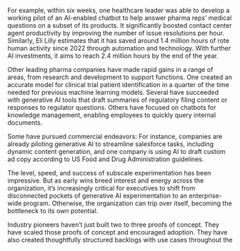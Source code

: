 For example, within six weeks, one healthcare leader was able to develop a working pilot of an AI-enabled chatbot to help answer pharma reps’ medical questions on a subset of its products. It significantly boosted contact center agent productivity by improving the number of issue resolutions per hour. Similarly, Eli Lilly estimates that it has saved around 1.4 million hours of rote human activity since 2022 through automation and technology. With further AI investments, it aims to reach 2.4 million hours by the end of the year.

Other leading pharma companies have made rapid gains in a range of areas, from research and development to support functions. One created an accurate model for clinical trial patient identification in a quarter of the time needed for previous machine learning models. Several have succeeded with generative AI tools that draft summaries of regulatory filing content or responses to regulator questions. Others have focused on chatbots for knowledge management, enabling employees to quickly query internal documents.

Some have pursued commercial endeavors: For instance, companies are already piloting generative AI to streamline salesforce tasks, including dynamic content generation, and one company is using AI to draft custom ad copy according to US Food and Drug Administration guidelines.

The level, speed, and success of subscale experimentation has been impressive. But as early wins breed interest and energy across the organization, it’s increasingly critical for executives to shift from disconnected pockets of generative AI experimentation to an enterprise-wide program. Otherwise, the organization can trip over itself, becoming the bottleneck to its own potential.

Industry pioneers haven’t just built two to three proofs of concept. They have scaled those proofs of concept and encouraged adoption. They have also created thoughtfully structured backlogs with use cases throughout the